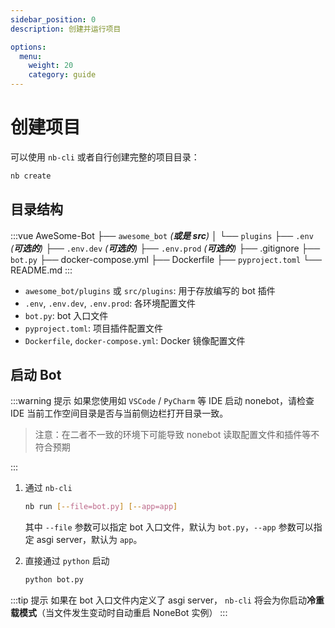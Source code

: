 ```yaml
---
sidebar_position: 0
description: 创建并运行项目

options:
  menu:
    weight: 20
    category: guide
---
```


# 创建项目

可以使用 `nb-cli` 或者自行创建完整的项目目录：

```bash
nb create
```

## 目录结构

<!-- prettier-ignore-start -->
:::vue
AweSome-Bot
├── `awesome_bot` _(**或是 src**)_
│   └── `plugins`
├── `.env` _(**可选的**)_
├── `.env.dev` _(**可选的**)_
├── `.env.prod` _(**可选的**)_
├── .gitignore
├── `bot.py`
├── docker-compose.yml
├── Dockerfile
├── `pyproject.toml`
└── README.md
:::
<!-- prettier-ignore-end -->

- `awesome_bot/plugins` 或 `src/plugins`: 用于存放编写的 bot 插件
- `.env`, `.env.dev`, `.env.prod`: 各环境配置文件
- `bot.py`: bot 入口文件
- `pyproject.toml`: 项目插件配置文件
- `Dockerfile`, `docker-compose.yml`: Docker 镜像配置文件

## 启动 Bot

:::warning 提示
如果您使用如 `VSCode` / `PyCharm` 等 IDE 启动 nonebot，请检查 IDE 当前工作空间目录是否与当前侧边栏打开目录一致。

> 注意：在二者不一致的环境下可能导致 nonebot 读取配置文件和插件等不符合预期

:::

1. 通过 `nb-cli`

   ```bash
   nb run [--file=bot.py] [--app=app]
   ```

   其中 `--file` 参数可以指定 bot 入口文件，默认为 `bot.py`，`--app` 参数可以指定 asgi server，默认为 `app`。

2. 直接通过 `python` 启动

   ```bash
   python bot.py
   ```

:::tip 提示
如果在 bot 入口文件内定义了 asgi server， `nb-cli` 将会为你启动**冷重载模式**（当文件发生变动时自动重启 NoneBot 实例）
:::
